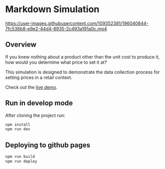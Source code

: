 # Markdown Simulation

https://user-images.githubusercontent.com/109352381/196040844-7fc536b8-e9e2-44d4-8935-2c493a191a0c.mp4

## Overview

If you knew nothing about a product other than the unit cost to produce it, how would you determine what price to set it at?

This simulation is designed to demonstrate the data collection process for setting prices in a retail context.

Check out the [live demo](https://zachtsk.github.io/markdown-simulation).

## Run in develop mode

After cloning the project run:

```bash
npm install
npm run dev
```

## Deploying to github pages


```bash
npm run build
npm run deploy
```
